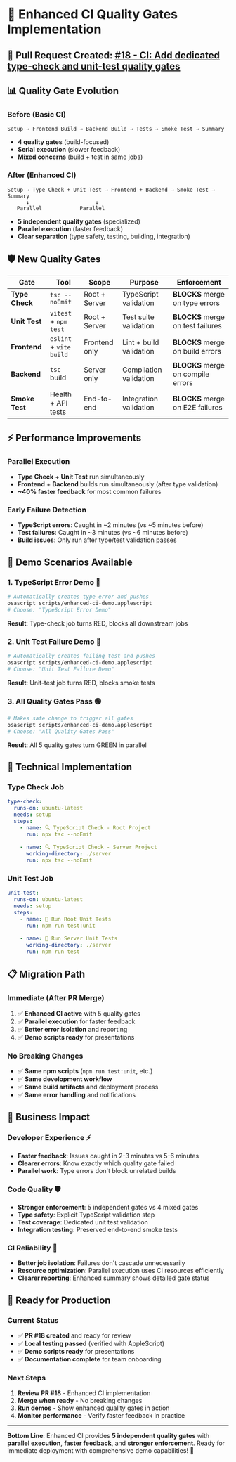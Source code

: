 # 🎯 Enhanced CI Quality Gates Implementation

## 🚀 **Pull Request Created**: [#18 - CI: Add dedicated type-check and unit-test quality gates](https://github.com/mkidder97/roof-sow-genesis/pull/18)

## 📊 **Quality Gate Evolution**

### **Before (Basic CI)**
```
Setup → Frontend Build → Backend Build → Tests → Smoke Test → Summary
```
- **4 quality gates** (build-focused)
- **Serial execution** (slower feedback)
- **Mixed concerns** (build + test in same jobs)

### **After (Enhanced CI)**  
```
Setup → Type Check + Unit Test → Frontend + Backend → Smoke Test → Summary
      ↓                     ↓
   Parallel            Parallel
```
- **5 independent quality gates** (specialized)
- **Parallel execution** (faster feedback)  
- **Clear separation** (type safety, testing, building, integration)

## 🛡️ **New Quality Gates**

| Gate | Tool | Scope | Purpose | Enforcement |
|------|------|-------|---------|-------------|
| **Type Check** | `tsc --noEmit` | Root + Server | TypeScript validation | **BLOCKS** merge on type errors |
| **Unit Test** | `vitest` + `npm test` | Root + Server | Test suite validation | **BLOCKS** merge on test failures |
| **Frontend** | `eslint` + `vite build` | Frontend only | Lint + build validation | **BLOCKS** merge on build errors |
| **Backend** | `tsc` build | Server only | Compilation validation | **BLOCKS** merge on compile errors |
| **Smoke Test** | Health + API tests | End-to-end | Integration validation | **BLOCKS** merge on E2E failures |

## ⚡ **Performance Improvements**

### **Parallel Execution**
- **Type Check** + **Unit Test** run simultaneously
- **Frontend** + **Backend** builds run simultaneously (after type validation)
- **~40% faster feedback** for most common failures

### **Early Failure Detection**
- **TypeScript errors**: Caught in ~2 minutes (vs ~5 minutes before)
- **Test failures**: Caught in ~3 minutes (vs ~6 minutes before)
- **Build issues**: Only run after type/test validation passes

## 🧪 **Demo Scenarios Available**

### **1. TypeScript Error Demo** 🔴
```bash
# Automatically creates type error and pushes
osascript scripts/enhanced-ci-demo.applescript
# Choose: "TypeScript Error Demo"
```
**Result**: Type-check job turns RED, blocks all downstream jobs

### **2. Unit Test Failure Demo** 🧪
```bash  
# Automatically creates failing test and pushes
osascript scripts/enhanced-ci-demo.applescript
# Choose: "Unit Test Failure Demo"  
```
**Result**: Unit-test job turns RED, blocks smoke tests

### **3. All Quality Gates Pass** 🟢
```bash
# Makes safe change to trigger all gates
osascript scripts/enhanced-ci-demo.applescript  
# Choose: "All Quality Gates Pass"
```
**Result**: All 5 quality gates turn GREEN in parallel

## 🔧 **Technical Implementation**

### **Type Check Job**
```yaml
type-check:
  runs-on: ubuntu-latest
  needs: setup
  steps:
    - name: 🔍 TypeScript Check - Root Project
      run: npx tsc --noEmit
      
    - name: 🔍 TypeScript Check - Server Project  
      working-directory: ./server
      run: npx tsc --noEmit
```

### **Unit Test Job**
```yaml
unit-test:
  runs-on: ubuntu-latest
  needs: setup
  steps:
    - name: 🧪 Run Root Unit Tests
      run: npm run test:unit
      
    - name: 🧪 Run Server Unit Tests
      working-directory: ./server
      run: npm run test
```

## 📋 **Migration Path**

### **Immediate (After PR Merge)**
1. ✅ **Enhanced CI active** with 5 quality gates
2. ✅ **Parallel execution** for faster feedback
3. ✅ **Better error isolation** and reporting
4. ✅ **Demo scripts ready** for presentations

### **No Breaking Changes**
- ✅ **Same npm scripts** (`npm run test:unit`, etc.)
- ✅ **Same development workflow** 
- ✅ **Same build artifacts** and deployment process
- ✅ **Same error handling** and notifications

## 🎯 **Business Impact**

### **Developer Experience** ⚡
- **Faster feedback**: Issues caught in 2-3 minutes vs 5-6 minutes
- **Clearer errors**: Know exactly which quality gate failed
- **Parallel work**: Type errors don't block unrelated builds

### **Code Quality** 🛡️
- **Stronger enforcement**: 5 independent gates vs 4 mixed gates
- **Type safety**: Explicit TypeScript validation step
- **Test coverage**: Dedicated unit test validation
- **Integration testing**: Preserved end-to-end smoke tests

### **CI Reliability** 🔧
- **Better job isolation**: Failures don't cascade unnecessarily
- **Resource optimization**: Parallel execution uses CI resources efficiently
- **Clearer reporting**: Enhanced summary shows detailed gate status

## 🚀 **Ready for Production**

### **Current Status**
- ✅ **PR #18 created** and ready for review
- ✅ **Local testing passed** (verified with AppleScript)
- ✅ **Demo scripts ready** for presentations
- ✅ **Documentation complete** for team onboarding

### **Next Steps**
1. **Review PR #18** - Enhanced CI implementation
2. **Merge when ready** - No breaking changes
3. **Run demos** - Show enhanced quality gates in action
4. **Monitor performance** - Verify faster feedback in practice

---

**Bottom Line**: Enhanced CI provides **5 independent quality gates** with **parallel execution**, **faster feedback**, and **stronger enforcement**. Ready for immediate deployment with comprehensive demo capabilities! 🎉
